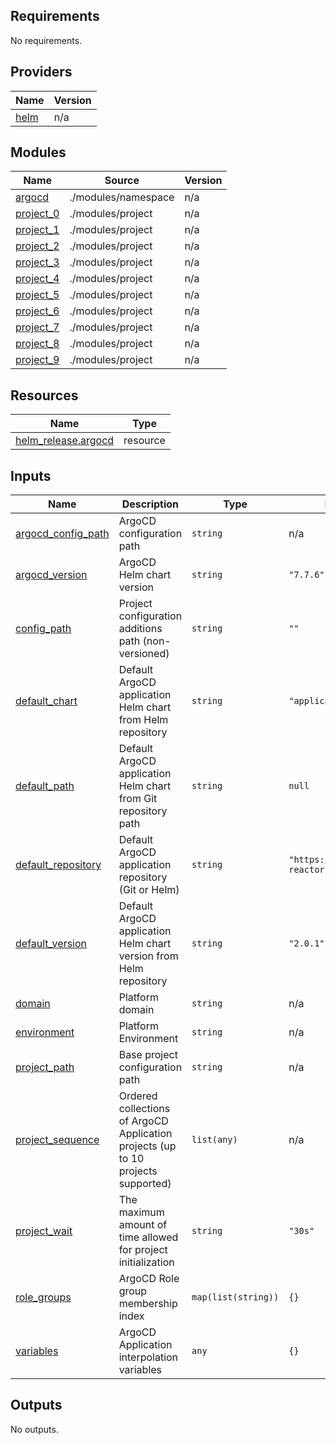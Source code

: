 <!-- BEGIN_TF_DOCS -->

## Requirements

No requirements.

## Providers

| Name                                                | Version |
| --------------------------------------------------- | ------- |
| <a name="provider_helm"></a> [helm](#provider_helm) | n/a     |

## Modules

| Name                                                           | Source              | Version |
| -------------------------------------------------------------- | ------------------- | ------- |
| <a name="module_argocd"></a> [argocd](#module_argocd)          | ./modules/namespace | n/a     |
| <a name="module_project_0"></a> [project_0](#module_project_0) | ./modules/project   | n/a     |
| <a name="module_project_1"></a> [project_1](#module_project_1) | ./modules/project   | n/a     |
| <a name="module_project_2"></a> [project_2](#module_project_2) | ./modules/project   | n/a     |
| <a name="module_project_3"></a> [project_3](#module_project_3) | ./modules/project   | n/a     |
| <a name="module_project_4"></a> [project_4](#module_project_4) | ./modules/project   | n/a     |
| <a name="module_project_5"></a> [project_5](#module_project_5) | ./modules/project   | n/a     |
| <a name="module_project_6"></a> [project_6](#module_project_6) | ./modules/project   | n/a     |
| <a name="module_project_7"></a> [project_7](#module_project_7) | ./modules/project   | n/a     |
| <a name="module_project_8"></a> [project_8](#module_project_8) | ./modules/project   | n/a     |
| <a name="module_project_9"></a> [project_9](#module_project_9) | ./modules/project   | n/a     |

## Resources

| Name                                                                                                        | Type     |
| ----------------------------------------------------------------------------------------------------------- | -------- |
| [helm_release.argocd](https://registry.terraform.io/providers/hashicorp/helm/latest/docs/resources/release) | resource |

## Inputs

| Name                                                                                    | Description                                                                      | Type                | Default                             | Required |
| --------------------------------------------------------------------------------------- | -------------------------------------------------------------------------------- | ------------------- | ----------------------------------- | :------: |
| <a name="input_argocd_config_path"></a> [argocd_config_path](#input_argocd_config_path) | ArgoCD configuration path                                                        | `string`            | n/a                                 |   yes    |
| <a name="input_argocd_version"></a> [argocd_version](#input_argocd_version)             | ArgoCD Helm chart version                                                        | `string`            | `"7.7.6"`                           |    no    |
| <a name="input_config_path"></a> [config_path](#input_config_path)                      | Project configuration additions path (non-versioned)                             | `string`            | `""`                                |    no    |
| <a name="input_default_chart"></a> [default_chart](#input_default_chart)                | Default ArgoCD application Helm chart from Helm repository                       | `string`            | `"application"`                     |    no    |
| <a name="input_default_path"></a> [default_path](#input_default_path)                   | Default ArgoCD application Helm chart from Git repository path                   | `string`            | `null`                              |    no    |
| <a name="input_default_repository"></a> [default_repository](#input_default_repository) | Default ArgoCD application repository (Git or Helm)                              | `string`            | `"https://charts.kube-reactor.com"` |    no    |
| <a name="input_default_version"></a> [default_version](#input_default_version)          | Default ArgoCD application Helm chart version from Helm repository               | `string`            | `"2.0.1"`                           |    no    |
| <a name="input_domain"></a> [domain](#input_domain)                                     | Platform domain                                                                  | `string`            | n/a                                 |   yes    |
| <a name="input_environment"></a> [environment](#input_environment)                      | Platform Environment                                                             | `string`            | n/a                                 |   yes    |
| <a name="input_project_path"></a> [project_path](#input_project_path)                   | Base project configuration path                                                  | `string`            | n/a                                 |   yes    |
| <a name="input_project_sequence"></a> [project_sequence](#input_project_sequence)       | Ordered collections of ArgoCD Application projects (up to 10 projects supported) | `list(any)`         | n/a                                 |   yes    |
| <a name="input_project_wait"></a> [project_wait](#input_project_wait)                   | The maximum amount of time allowed for project initialization                    | `string`            | `"30s"`                             |    no    |
| <a name="input_role_groups"></a> [role_groups](#input_role_groups)                      | ArgoCD Role group membership index                                               | `map(list(string))` | `{}`                                |    no    |
| <a name="input_variables"></a> [variables](#input_variables)                            | ArgoCD Application interpolation variables                                       | `any`               | `{}`                                |    no    |

## Outputs

No outputs.

<!-- END_TF_DOCS -->
